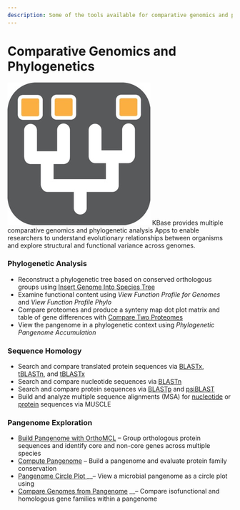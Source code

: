 ```yaml
---
description: Some of the tools available for comparative genomics and phylogenetics
---
```


# Comparative Genomics and Phylogenetics

![](../../.gitbook/assets/comparative.jpg) KBase provides multiple comparative genomics and phylogenetic analysis Apps to enable researchers to understand evolutionary relationships between organisms and explore structural and functional variance across genomes.

### **Phylogenetic Analysis**

* Reconstruct a phylogenetic tree based on conserved orthologous groups using [Insert Genome Into Species Tree](https://narrative.kbase.us/#appcatalog/app/l.m/insert_set_of_genomes_into_species_tree_generic)
* Examine functional content using _View Function Profile for Genomes_ and _View Function Profile Phylo_
* Compare proteomes and produce a synteny map dot plot matrix and table of gene differences with [Compare Two Proteomes](https://narrative.kbase.us/#appcatalog/app/l.m/compare_two_proteomes_generic)
* View the pangenome in a phylogenetic context using _Phylogenetic Pangenome Accumulation_

### Sequence Homology

* Search and compare translated protein sequences via [BLASTx](https://narrative.kbase.us/#catalog/apps/kb_blast/BLASTx_Search/release), [tBLASTn](https://narrative.kbase.us/#catalog/apps/kb_blast/tBLASTn_Search/release), and [tBLASTx](https://narrative.kbase.us/#catalog/apps/kb_blast/tBLASTx_Search/release)
* Search and compare nucleotide sequences via [BLASTn](https://narrative.kbase.us/#catalog/apps/kb_blast/BLASTn_Search/release)
* Search and compare protein sequences via [BLASTp](https://narrative.kbase.us/#catalog/apps/kb_blast/BLASTp_Search/release) and [psiBLAST](https://narrative.kbase.us/#catalog/apps/kb_blast/psiBLAST_msa_start_Search/release)
* Build and analyze multiple sequence alignments \(MSA\) for [nucleotide](https://narrative.kbase.us/#catalog/apps/kb_muscle/MUSCLE_nuc/release) or [protein](https://narrative.kbase.us/#catalog/apps/kb_muscle/MUSCLE_prot/release) sequences via MUSCLE

### **Pangenome Exploration** 

*  [Build Pangenome with OrthoMCL](https://narrative.kbase.us/#appcatalog/app/PangenomeOrthomcl/build_pangenome_with_orthomcl/release) – Group orthologous protein sequences and identify core and non-core genes across multiple species
* [Compute Pangenome](https://narrative.kbase.us/#appcatalog/app/l.m/compute_pangenome) – Build a pangenome and evaluate protein family conservation 
* [Pangenome Circle Plot ](https://narrative.kbase.us/#catalog/apps/kb_phylogenomics/view_pan_circle_plot/release) __– View a microbial pangenome as a circle plot using  
* [Compare Genomes from Pangenome](https://narrative.kbase.us/#appcatalog/app/l.m/genome_comparison_from_pangenome)  __– Compare isofunctional and homologous gene families within a pangenome 




